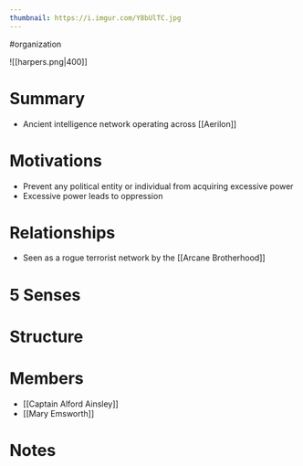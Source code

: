 ```yaml
---
thumbnail: https://i.imgur.com/Y8bUlTC.jpg
---
```

#organization

![[harpers.png|400]]

# Summary
-   Ancient intelligence network operating across [[Aerilon]]

# Motivations
-   Prevent any political entity or individual from acquiring excessive power
-   Excessive power leads to oppression

# Relationships
-   Seen as a rogue terrorist network by the [[Arcane Brotherhood]]

# 5 Senses
# Structure
# Members
-   [[Captain Alford Ainsley]]
-   [[Mary Emsworth]]
# Notes
